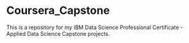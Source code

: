 # Coursera_Capstone
This is a repository for my IBM Data Science Professional Certificate - Applied Data Science Capstone projects.
